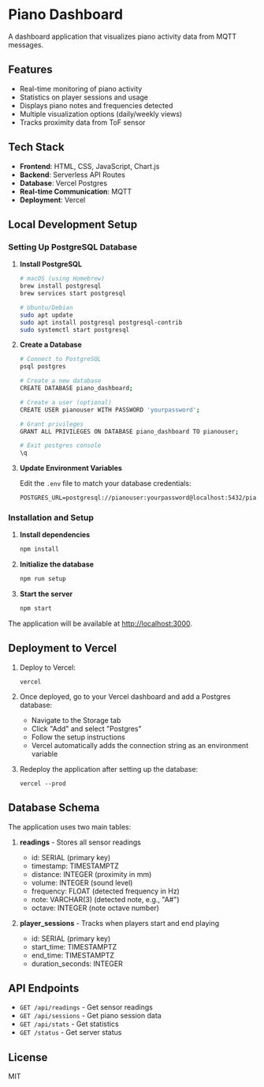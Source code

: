 # Piano Dashboard

A dashboard application that visualizes piano activity data from MQTT messages.

## Features

- Real-time monitoring of piano activity
- Statistics on player sessions and usage
- Displays piano notes and frequencies detected
- Multiple visualization options (daily/weekly views)
- Tracks proximity data from ToF sensor

## Tech Stack

- **Frontend**: HTML, CSS, JavaScript, Chart.js
- **Backend**: Serverless API Routes
- **Database**: Vercel Postgres
- **Real-time Communication**: MQTT
- **Deployment**: Vercel

## Local Development Setup

### Setting Up PostgreSQL Database

1. **Install PostgreSQL**

   ```bash
   # macOS (using Homebrew)
   brew install postgresql
   brew services start postgresql
   
   # Ubuntu/Debian
   sudo apt update
   sudo apt install postgresql postgresql-contrib
   sudo systemctl start postgresql
   ```

2. **Create a Database**

   ```bash
   # Connect to PostgreSQL
   psql postgres
   
   # Create a new database
   CREATE DATABASE piano_dashboard;
   
   # Create a user (optional)
   CREATE USER pianouser WITH PASSWORD 'yourpassword';
   
   # Grant privileges
   GRANT ALL PRIVILEGES ON DATABASE piano_dashboard TO pianouser;
   
   # Exit postgres console
   \q
   ```

3. **Update Environment Variables**

   Edit the `.env` file to match your database credentials:
   ```
   POSTGRES_URL=postgresql://pianouser:yourpassword@localhost:5432/piano_dashboard
   ```

### Installation and Setup

1. **Install dependencies**

   ```bash
   npm install
   ```

2. **Initialize the database**

   ```bash
   npm run setup
   ```

3. **Start the server**

   ```bash
   npm start
   ```

The application will be available at [http://localhost:3000](http://localhost:3000).

## Deployment to Vercel

1. Deploy to Vercel:
   ```
   vercel
   ```
2. Once deployed, go to your Vercel dashboard and add a Postgres database:
   - Navigate to the Storage tab
   - Click "Add" and select "Postgres"
   - Follow the setup instructions
   - Vercel automatically adds the connection string as an environment variable

3. Redeploy the application after setting up the database:
   ```
   vercel --prod
   ```

## Database Schema

The application uses two main tables:

1. **readings** - Stores all sensor readings
   - id: SERIAL (primary key)
   - timestamp: TIMESTAMPTZ
   - distance: INTEGER (proximity in mm)
   - volume: INTEGER (sound level)
   - frequency: FLOAT (detected frequency in Hz)
   - note: VARCHAR(3) (detected note, e.g., "A#")
   - octave: INTEGER (note octave number)

2. **player_sessions** - Tracks when players start and end playing
   - id: SERIAL (primary key)
   - start_time: TIMESTAMPTZ
   - end_time: TIMESTAMPTZ
   - duration_seconds: INTEGER

## API Endpoints

- `GET /api/readings` - Get sensor readings
- `GET /api/sessions` - Get piano session data
- `GET /api/stats` - Get statistics
- `GET /status` - Get server status

## License

MIT
